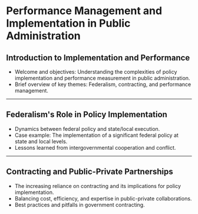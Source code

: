 # Performance Management and Implementation in Public Administration

## Introduction to Implementation and Performance
- Welcome and objectives: Understanding the complexities of policy implementation and performance measurement in public administration.
- Brief overview of key themes: Federalism, contracting, and performance management.

---

## Federalism's Role in Policy Implementation
- Dynamics between federal policy and state/local execution.
- Case example: The implementation of a significant federal policy at state and local levels.
- Lessons learned from intergovernmental cooperation and conflict.

---

## Contracting and Public-Private Partnerships
- The increasing reliance on contracting and its implications for policy implementation.
- Balancing cost, efficiency, and expertise in public-private collaborations.
- Best practices and pitfalls in government contracting.
